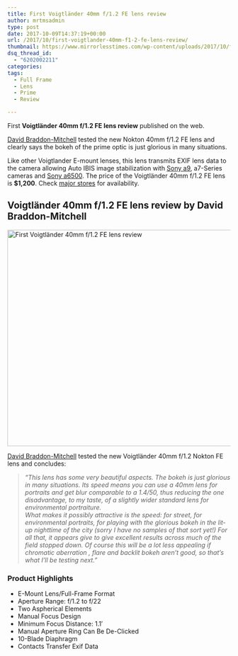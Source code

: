 ```yaml
---
title: First Voigtländer 40mm f/1.2 FE lens review
author: mrtmsadmin
type: post
date: 2017-10-09T14:37:19+00:00
url: /2017/10/first-voigtlander-40mm-f1-2-fe-lens-review/
thumbnail: https://www.mirrorlesstimes.com/wp-content/uploads/2017/10/first-voigtlander-40mm-f1-2-fe-lens-review-750x550.jpg
dsq_thread_id:
  - "6202002211"
categories:
tags:
  - Full Frame
  - Lens
  - Prime
  - Review

---
```

First **Voigtländer 40mm f/1.2 FE lens review** published on the web.

<a href="https://phillipreeve.net/blog/voigtlander-40mm-f1-2-nokton-aspherical-rolling-review/" target="_blank" rel="follow external noopener noreferrer" data-wpel-link="external">David Braddon-Mitchell</a> tested the new Nokton 40mm f/1.2 FE lens and clearly says the bokeh of the prime optic is just glorious in many situations.

Like other Voigtlander E-mount lenses, this lens transmits EXIF lens data to the camera allowing Auto IBIS image stabilization with <a href="https://www.amazon.com/s/ref=as_li_ss_tl?url=search-alias=aps&field-keywords=Sony+A9&linkCode=ll2&tag=mirrorlesst-20&linkId=b62e8f4393c1bfc68c7d4f7c00ebbd19" target="_blank" rel="noopener">Sony a9</a>, a7-Series cameras and <a href="https://www.amazon.com/s/ref=as_li_ss_tl?url=search-alias=aps&field-keywords=Sony+A6500&rh=i:aps,k:Sony+A6500&linkCode=ll2&tag=mirrorlesst-20&linkId=78830cdf39e4037eae9efc32241a27af" target="_blank" rel="noopener">Sony a6500</a>. The price of the Voigtländer 40mm f/1.2 FE lens is **$1,200**. Check [major stores][1] for availability.

## Voigtländer 40mm f/1.2 FE lens review by David Braddon-Mitchell

[<img class="aligncenter wp-image-1280 size-full" title="First Voigtländer 40mm f/1.2 FE lens review" src="https://i2.wp.com/www.mirrorlesstimes.com/wp-content/uploads/2017/10/first-voigtlander-40mm-f1-2-fe-lens-review.jpg?resize=600%2C489&#038;ssl=1" alt="First Voigtländer 40mm f/1.2 FE lens review" width="600" height="489" srcset="https://i2.wp.com/www.mirrorlesstimes.com/wp-content/uploads/2017/10/first-voigtlander-40mm-f1-2-fe-lens-review.jpg?w=1000&ssl=1 1000w, https://i2.wp.com/www.mirrorlesstimes.com/wp-content/uploads/2017/10/first-voigtlander-40mm-f1-2-fe-lens-review.jpg?resize=300%2C245&ssl=1 300w, https://i2.wp.com/www.mirrorlesstimes.com/wp-content/uploads/2017/10/first-voigtlander-40mm-f1-2-fe-lens-review.jpg?resize=768%2C626&ssl=1 768w, https://i2.wp.com/www.mirrorlesstimes.com/wp-content/uploads/2017/10/first-voigtlander-40mm-f1-2-fe-lens-review.jpg?resize=700%2C571&ssl=1 700w" sizes="(max-width: 600px) 100vw, 600px" data-recalc-dims="1" />][2]

<a href="https://phillipreeve.net/blog/voigtlander-40mm-f1-2-nokton-aspherical-rolling-review/" target="_blank" rel="follow external noopener noreferrer" data-wpel-link="external">David Braddon-Mitchell</a> tested the new Voigtländer 40mm f/1.2 Nokton FE lens and concludes:

> _“This lens has some very beautiful aspects. The bokeh is just glorious in many situations. Its speed means you can use a 40mm lens for portraits and get blur comparable to a 1.4/50, thus reducing the one disadvantage, to my taste, of a slightly wider standard lens for environmental portraiture._  
> _What makes it possibly attractive is the speed: for street, for environmental portraits, for playing with the glorious bokeh in the lit-up nighttime of the city (sorry I have no samples of that sort yet!) For all that, it appears give to give excellent results across much of the field stopped down. Of course this will be a lot less appealing if chromatic aberration , flare and backlit bokeh aren’t good, so that’s what I’ll be testing next.”_

### Product Highlights

<ul class="top-section-list" data-selenium="highlightList">
  <li class="top-section-list-item">
    E-Mount Lens/Full-Frame Format
  </li>
  <li class="top-section-list-item">
    Aperture Range: f/1.2 to f/22
  </li>
  <li class="top-section-list-item">
    Two Aspherical Elements
  </li>
  <li class="top-section-list-item">
    Manual Focus Design
  </li>
  <li class="top-section-list-item">
    Minimum Focus Distance: 1.1&#8242;
  </li>
  <li class="top-section-list-item">
    Manual Aperture Ring Can Be De-Clicked
  </li>
  <li class="top-section-list-item">
    10-Blade Diaphragm
  </li>
  <li class="top-section-list-item">
    Contacts Transfer Exif Data
  </li>
</ul>

 [1]: http://amzn.to/2xtltuL
 [2]: https://i2.wp.com/www.mirrorlesstimes.com/wp-content/uploads/2017/10/first-voigtlander-40mm-f1-2-fe-lens-review.jpg?ssl=1